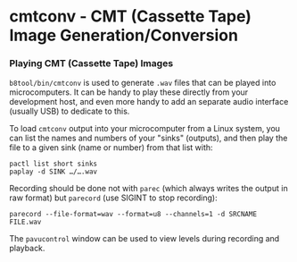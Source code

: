 cmtconv - CMT (Cassette Tape) Image Generation/Conversion
==========================================================

### Playing CMT (Cassette Tape) Images

`b8tool/bin/cmtconv` is used to generate `.wav` files that can be played
into microcomputers. It can be handy to play these directly from your
development host, and even more handy to add an separate audio interface
(usually USB) to dedicate to this.

To load `cmtconv` output into your microcomputer from a Linux system, you
can list the names and numbers of your "sinks" (outputs), and then play the
file to a given sink (name or number) from that list with:

    pactl list short sinks
    paplay -d SINK …/….wav

Recording should be done not with `parec` (which always writes the output
in raw format) but `parecord` (use SIGINT to stop recording):

    parecord --file-format=wav --format=u8 --channels=1 -d SRCNAME FILE.wav

The `pavucontrol` window can be used to view levels during recording and
playback.
